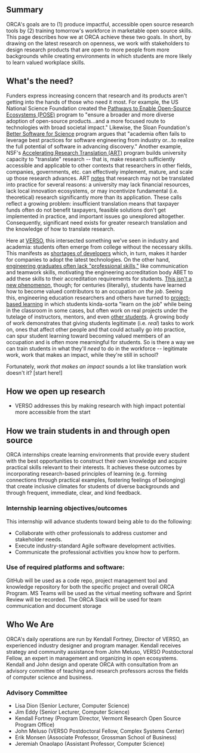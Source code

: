 ## Summary
ORCA's goals are to (1) produce impactful, accessible open source research tools by (2) training tomorrow's workforce in marketable open source skills. This page describes how we at ORCA achieve these two goals. In short, by drawing on the latest research on openness, we work with stakeholders to design research products that are open to more people from more backgrounds while creating environments in which students are more likely to learn valued workplace skills.

## What's the need?
Funders express increasing concern that research and its products aren't getting into the hands of those who need it most. For example, the US National Science Foundation created the [Pathways to Enable Open-Source Ecosystems (POSE)](https://new.nsf.gov/funding/opportunities/pathways-enable-open-source-ecosystems-pose) program to "ensure a broader and more diverse adoption of open-source products...and a more focused route to technologies with broad societal impact." Likewise, the Sloan Foundation's [Better Software for Science](https://sloan.org/programs/digital-technology/better-software-for-science) program argues that "academia often fails to leverage best practices for software engineering from industry or...to realize the full potential of software in advancing discovery." Another example, NSF's [Accelerating Research Translation (ART)](https://new.nsf.gov/funding/opportunities/accelerating-research-translation-art) program builds university capacity to "translate" research -- that is, make research sufficiently accessible and applicable to other contexts that researchers in other fields, companies, governments, etc. can effectively implement, mature, and scale up those research advances. ART [notes](https://new.nsf.gov/funding/opportunities/accelerating-research-translation-art/nsf23-558/solicitation#pgm_intr_txt) that research may not be translated into practice for several reasons: a university may lack financial resources, lack local innovation ecosystems, or may incentivize fundamental (i.e. theoretical) research significantly more than its application. These calls reflect a growing problem: insufficient translation means that taxpayer funds often do not benefit taxpayers, feasible solutions don't get implemented in practice, and important issues go unexplored altogether. Consequently, significant need exists for greater research translation and the knowledge of how to translate research.

Here at [VERSO](https://verso.w3.uvm.edu/), this intersected something we've seen in industry and academia: students often emerge from college without the necessary skills. This manifests as [shortages of developers](https://www.technologyreview.com/2023/09/21/1079695/new-approaches-to-the-tech-talent-shortage/) which, in turn, makes it harder for companies to adopt the latest technologies. On the other hand, [engineering graduates often lack "professional skills,"](https://onlinelibrary.wiley.com/doi/10.1002/j.2168-9830.2005.tb00828.x) like communication and teamwork skills, motivating the engineering accreditation body ABET to add these skills to their accreditation requirements for students. [This isn't a new phenomenon](doi.org/10.1287/orsc.2020.14214), though; for centuries (literally), students have learned how to become valued contributors to an occupation _on the job_. Seeing this, engineering education researchers and others have turned to [project-based learning](https://knilt.arcc.albany.edu/images/4/4d/PBL_Article.pdf) in which students kinda-sorta "learn on the job" while being in the classroom in some cases, but often work on real projects under the tutelage of instructors, mentors, and even [other students](doi.org/10.1287/orsc.2020.14214). A growing body of work demonstrates that giving students legitimate (i.e. _real_) tasks to work on, ones that affect other people and that could actually go into practice, can spur student learning toward becoming valued members of an occupation and is often more mearningful for students. So is there a way we can train students in what they'll _need_ to do in the workforce -- legitimate work, work that makes an impact, while they're still in school?

Fortunately, _work that makes an impact_ sounds a lot like translation work doesn't it? [start here!]

## How we open up research
- VERSO addresses this by making research with high impact potential more accessible from the start

## How we train students in and through open source
ORCA internships create learning environments that provide every student with the best opportunities to construct their own knowledge and acquire practical skills relevant to their interests. It achieves these outcomes by incorporating research-based principles of learning (e.g. forming connections through practical examples, fostering feelings of belonging) that create inclusive climates for students of diverse backgrounds and through frequent, immediate, clear, and kind feedback. 

### Internship learning objectives/outcomes
This internship will advance students toward being able to do the following:
- Collaborate with other professionals to address customer and stakeholder needs.
- Execute industry-standard Agile software development activities.
- Communicate the professional activities you know how to perform.

### Use of required platforms and software:
GitHub will be used as a code repo, project management tool and knowledge repository for both the specific project and overall ORCA Program. MS Teams will be used as the virtual meeting software and Sprint Review will be recorded. The ORCA Slack will be used for team communication and document storage

## Who We Are
ORCA's daily operations are run by Kendall Fortney, Director of VERSO, an experienced industry designer and program manager. Kendall receives strategy and community assistance from John Meluso, VERSO Postdoctoral Fellow, an expert in management and organizing in open ecosystems. Kendall and John design and operate ORCA with consultation from an advisory committee of teaching and research professors across the fields of computer science and business.

### Advisory Committee
- Lisa Dion (Senior Lecturer, Computer Science)
- Jim Eddy (Senior Lecturer, Computer Science)
- Kendall Fortney (Program Director, Vermont Research Open Source Program Office)
- John Meluso (VERSO Postdoctoral Fellow, Complex Systems Center)
- Erik Monsen (Associate Professor, Grossman School of Business)
- Jeremiah Onaolapo (Assistant Professor, Computer Science)
